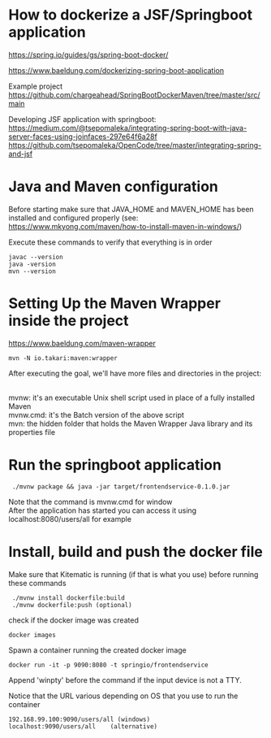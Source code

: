 # How to dockerize a JSF/Springboot application

https://spring.io/guides/gs/spring-boot-docker/

https://www.baeldung.com/dockerizing-spring-boot-application

Example project
https://github.com/chargeahead/SpringBootDockerMaven/tree/master/src/main

Developing JSF application with springboot:
https://medium.com/@tsepomaleka/integrating-spring-boot-with-java-server-faces-using-joinfaces-297e64f6a28f
https://github.com/tsepomaleka/OpenCode/tree/master/integrating-spring-and-jsf

# Java and Maven configuration 

Before starting make sure that JAVA_HOME and MAVEN_HOME has been installed
and configured properly (see: https://www.mkyong.com/maven/how-to-install-maven-in-windows/)

Execute these commands to verify that everything is in order

    javac --version
    java -version
    mvn --version
        
# Setting Up the Maven Wrapper inside the project 
https://www.baeldung.com/maven-wrapper

    mvn -N io.takari:maven:wrapper

After executing the goal, we'll have more files and directories in the project:

<br/>mvnw: it's an executable Unix shell script used in place of a fully installed Maven
<br/>mvnw.cmd: it's the Batch version of the above script
<br/>mvn: the hidden folder that holds the Maven Wrapper Java library and its properties file

# Run the springboot application

     ./mvnw package && java -jar target/frontendservice-0.1.0.jar
     
Note that the command is mvnw.cmd for window  
After the application has started you can access it using localhost:8080/users/all for example

# Install, build and push the docker file

Make sure that Kitematic is running (if that is what you use) before running these commands

     ./mvnw install dockerfile:build
     ./mvnw dockerfile:push (optional)
     
check if the docker image was created

    docker images

Spawn a container running the created docker image

    docker run -it -p 9090:8080 -t springio/frontendservice

Append 'winpty' before the command if the input device is not a TTY.

Notice that the URL various depending on OS that you use to run the container 

    192.168.99.100:9090/users/all (windows)
    localhost:9090/users/all    (alternative)